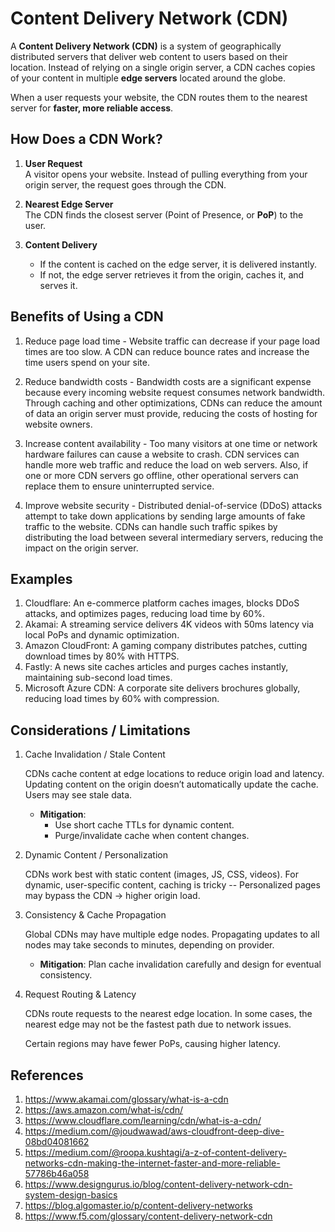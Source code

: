 # Content Delivery Network (CDN)


A **Content Delivery Network (CDN)** is a system of geographically distributed servers that deliver web content to users based on their location. Instead of relying on a single origin server, a CDN caches copies of your content in multiple **edge servers** located around the globe.  

When a user requests your website, the CDN routes them to the nearest server for **faster, more reliable access**.

## How Does a CDN Work?
1. **User Request**  
   A visitor opens your website. Instead of pulling everything from your origin server, the request goes through the CDN.  

2. **Nearest Edge Server**  
   The CDN finds the closest server (Point of Presence, or **PoP**) to the user.  

3. **Content Delivery**  
   - If the content is cached on the edge server, it is delivered instantly.  
   - If not, the edge server retrieves it from the origin, caches it, and serves it.  


## Benefits of Using a CDN
1. Reduce page load time - Website traffic can decrease if your page load times are too slow. A CDN can reduce bounce rates and increase the time users spend on your site.

2. Reduce bandwidth costs - Bandwidth costs are a significant expense because every incoming website request consumes network bandwidth. Through caching and other optimizations, CDNs can reduce the amount of data an origin server must provide, reducing the costs of hosting for website owners.

3. Increase content availability - Too many visitors at one time or network hardware failures can cause a website to crash. CDN services can handle more web traffic and reduce the load on web servers. Also, if one or more CDN servers go offline, other operational servers can replace them to ensure uninterrupted service.

4. Improve website security - Distributed denial-of-service (DDoS) attacks attempt to take down applications by sending large amounts of fake traffic to the website. CDNs can handle such traffic spikes by distributing the load between several intermediary servers, reducing the impact on the origin server.

## Examples
1. Cloudflare: An e-commerce platform caches images, blocks DDoS attacks, and optimizes pages, reducing load time by 60%.
2. Akamai: A streaming service delivers 4K videos with 50ms latency via local PoPs and dynamic optimization.
3. Amazon CloudFront: A gaming company distributes patches, cutting download times by 80% with HTTPS.
4. Fastly: A news site caches articles and purges caches instantly, maintaining sub-second load times.
5. Microsoft Azure CDN: A corporate site delivers brochures globally, reducing load times by 60% with compression.

## Considerations / Limitations
1. Cache Invalidation / Stale Content
   
   CDNs cache content at edge locations to reduce origin load and latency. Updating content on the origin doesn’t automatically update the cache. Users may see stale data.

   - **Mitigation**:
      - Use short cache TTLs for dynamic content.
      - Purge/invalidate cache when content changes.
  
2. Dynamic Content / Personalization
   
   CDNs work best with static content (images, JS, CSS, videos). For dynamic, user-specific content, caching is tricky -- Personalized pages may bypass the CDN → higher origin load.

3. Consistency & Cache Propagation

   Global CDNs may have multiple edge nodes. Propagating updates to all nodes may take seconds to minutes, depending on provider.
   - **Mitigation**: Plan cache invalidation carefully and design for eventual consistency.

4. Request Routing & Latency

   CDNs route requests to the nearest edge location. In some cases, the nearest edge may not be the fastest path due to network issues. 
   
   Certain regions may have fewer PoPs, causing higher latency.

## References
1. https://www.akamai.com/glossary/what-is-a-cdn
2. https://aws.amazon.com/what-is/cdn/
3. https://www.cloudflare.com/learning/cdn/what-is-a-cdn/
4. https://medium.com/@joudwawad/aws-cloudfront-deep-dive-08bd04081662
5. https://medium.com/@roopa.kushtagi/a-z-of-content-delivery-networks-cdn-making-the-internet-faster-and-more-reliable-57786b46a058
6. https://www.designgurus.io/blog/content-delivery-network-cdn-system-design-basics
7. https://blog.algomaster.io/p/content-delivery-networks
8. https://www.f5.com/glossary/content-delivery-network-cdn